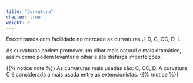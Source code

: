```yaml
---
title: "Curvatura"
chapter: true
weight: 8
---
```


Encontramos com facilidade no mercado as curvaturas J, D, C, CC, D, L.

As curvaturas podem promover um olhar mais natural e mais dramático, assim como podem levantar o olhar e até disfarça
imperfeições.

{{% notice note %}}
 As curvaturas mais usadas são: C, CC, D. A curvatura C é considerada a mais
usada entre as extencionistas.
{{% /notice %}}